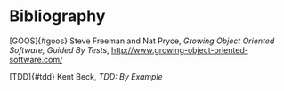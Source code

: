 
# Bibliography

[GOOS]{#goos} Steve Freeman and Nat Pryce, *Growing Object Oriented Software, Guided By Tests*, http://www.growing-object-oriented-software.com/

[TDD]{#tdd} Kent Beck, *TDD: By Example*

